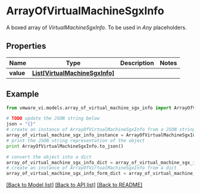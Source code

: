 # ArrayOfVirtualMachineSgxInfo

A boxed array of *VirtualMachineSgxInfo*. To be used in *Any* placeholders. 

## Properties
Name | Type | Description | Notes
------------ | ------------- | ------------- | -------------
**value** | [**List[VirtualMachineSgxInfo]**](VirtualMachineSgxInfo.md) |  | 

## Example

```python
from vmware_vi.models.array_of_virtual_machine_sgx_info import ArrayOfVirtualMachineSgxInfo

# TODO update the JSON string below
json = "{}"
# create an instance of ArrayOfVirtualMachineSgxInfo from a JSON string
array_of_virtual_machine_sgx_info_instance = ArrayOfVirtualMachineSgxInfo.from_json(json)
# print the JSON string representation of the object
print ArrayOfVirtualMachineSgxInfo.to_json()

# convert the object into a dict
array_of_virtual_machine_sgx_info_dict = array_of_virtual_machine_sgx_info_instance.to_dict()
# create an instance of ArrayOfVirtualMachineSgxInfo from a dict
array_of_virtual_machine_sgx_info_form_dict = array_of_virtual_machine_sgx_info.from_dict(array_of_virtual_machine_sgx_info_dict)
```
[[Back to Model list]](../README.md#documentation-for-models) [[Back to API list]](../README.md#documentation-for-api-endpoints) [[Back to README]](../README.md)


